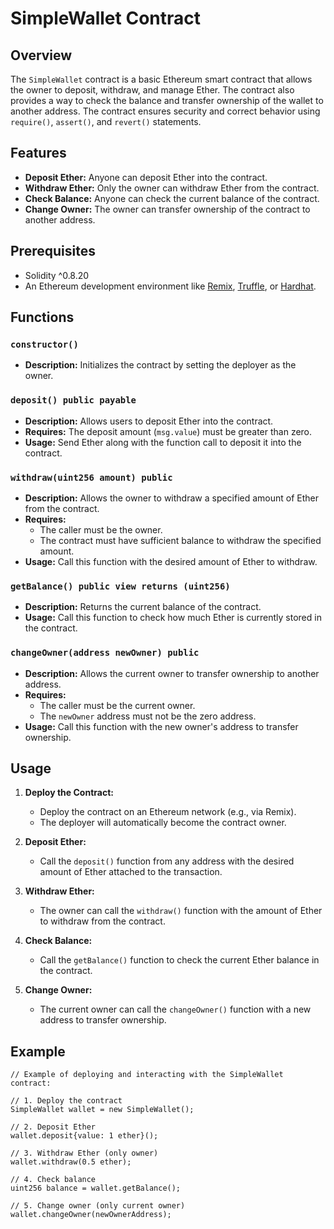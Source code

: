 # SimpleWallet Contract

## Overview

The `SimpleWallet` contract is a basic Ethereum smart contract that allows the owner to deposit, withdraw, and manage Ether. The contract also provides a way to check the balance and transfer ownership of the wallet to another address. The contract ensures security and correct behavior using `require()`, `assert()`, and `revert()` statements.

## Features

- **Deposit Ether:** Anyone can deposit Ether into the contract.
- **Withdraw Ether:** Only the owner can withdraw Ether from the contract.
- **Check Balance:** Anyone can check the current balance of the contract.
- **Change Owner:** The owner can transfer ownership of the contract to another address.

## Prerequisites

- Solidity ^0.8.20
- An Ethereum development environment like [Remix](https://remix.ethereum.org/), [Truffle](https://www.trufflesuite.com/truffle), or [Hardhat](https://hardhat.org/).

## Functions

### `constructor()`

- **Description:** Initializes the contract by setting the deployer as the owner.

### `deposit() public payable`

- **Description:** Allows users to deposit Ether into the contract.
- **Requires:** The deposit amount (`msg.value`) must be greater than zero.
- **Usage:** Send Ether along with the function call to deposit it into the contract.

### `withdraw(uint256 amount) public`

- **Description:** Allows the owner to withdraw a specified amount of Ether from the contract.
- **Requires:**
  - The caller must be the owner.
  - The contract must have sufficient balance to withdraw the specified amount.
- **Usage:** Call this function with the desired amount of Ether to withdraw.

### `getBalance() public view returns (uint256)`

- **Description:** Returns the current balance of the contract.
- **Usage:** Call this function to check how much Ether is currently stored in the contract.

### `changeOwner(address newOwner) public`

- **Description:** Allows the current owner to transfer ownership to another address.
- **Requires:**
  - The caller must be the current owner.
  - The `newOwner` address must not be the zero address.
- **Usage:** Call this function with the new owner's address to transfer ownership.

## Usage

1. **Deploy the Contract:** 
   - Deploy the contract on an Ethereum network (e.g., via Remix).
   - The deployer will automatically become the contract owner.

2. **Deposit Ether:**
   - Call the `deposit()` function from any address with the desired amount of Ether attached to the transaction.

3. **Withdraw Ether:**
   - The owner can call the `withdraw()` function with the amount of Ether to withdraw from the contract.

4. **Check Balance:**
   - Call the `getBalance()` function to check the current Ether balance in the contract.

5. **Change Owner:**
   - The current owner can call the `changeOwner()` function with a new address to transfer ownership.

## Example

```solidity
// Example of deploying and interacting with the SimpleWallet contract:

// 1. Deploy the contract
SimpleWallet wallet = new SimpleWallet();

// 2. Deposit Ether
wallet.deposit{value: 1 ether}();

// 3. Withdraw Ether (only owner)
wallet.withdraw(0.5 ether);

// 4. Check balance
uint256 balance = wallet.getBalance();

// 5. Change owner (only current owner)
wallet.changeOwner(newOwnerAddress);
